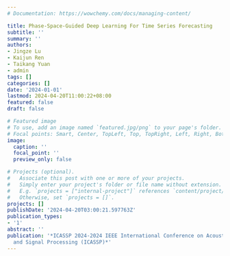 ```yaml
---
# Documentation: https://wowchemy.com/docs/managing-content/

title: Phase-Space-Guided Deep Learning For Time Series Forecasting
subtitle: ''
summary: ''
authors:
- Jingze Lu
- Kaijun Ren
- Taikang Yuan
- admin
tags: []
categories: []
date: '2024-01-01'
lastmod: 2024-04-20T11:00:22+08:00
featured: false
draft: false

# Featured image
# To use, add an image named `featured.jpg/png` to your page's folder.
# Focal points: Smart, Center, TopLeft, Top, TopRight, Left, Right, BottomLeft, Bottom, BottomRight.
image:
  caption: ''
  focal_point: ''
  preview_only: false

# Projects (optional).
#   Associate this post with one or more of your projects.
#   Simply enter your project's folder or file name without extension.
#   E.g. `projects = ["internal-project"]` references `content/project/deep-learning/index.md`.
#   Otherwise, set `projects = []`.
projects: []
publishDate: '2024-04-20T03:00:21.597763Z'
publication_types:
- '1'
abstract: ''
publication: '*ICASSP 2024-2024 IEEE International Conference on Acoustics, Speech
  and Signal Processing (ICASSP)*'
---
```

